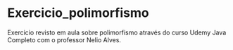 # Exercicio_polimorfismo
Exercicio revisto em aula sobre polimorfismo através do curso Udemy Java Completo com o professor Nelio Alves.
